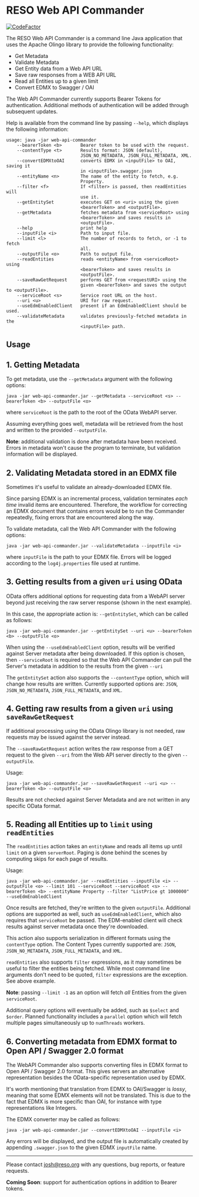 # RESO Web API Commander

[![CodeFactor](https://www.codefactor.io/repository/github/darnjo/web-api-commander/badge)](https://www.codefactor.io/repository/github/darnjo/web-api-commander)

The RESO Web API Commander is a command line Java application that uses
the Apache Olingo library to provide the following functionality:

* Get Metadata
* Validate Metadata
* Get Entity data from a Web API URL
* Save raw responses from a WEB API URL
* Read all Entities up to a given limit
* Convert EDMX to Swagger / OAI

The Web API Commander currently supports Bearer Tokens for authentication. 
Additional methods of authentication will be added through subsequent updates.

Help is available from the command line by passing `--help`, which displays
the following information:

```
usage: java -jar web-api-commander
    --bearerToken <b>       Bearer token to be used with the request.
    --contentType <t>       Results format: JSON (default),
                            JSON_NO_METADATA, JSON_FULL_METADATA, XML.
    --convertEDMXtoOAI      converts EDMX in <inputFile> to OAI, saving it
                            in <inputFile>.swagger.json
    --entityName <n>        The name of the entity to fetch, e.g.
                            Property.
    --filter <f>            If <filter> is passed, then readEntities will
                            use it.
    --getEntitySet          executes GET on <uri> using the given
                            <bearerToken> and <outputFile>.
    --getMetadata           fetches metadata from <serviceRoot> using
                            <bearerToken> and saves results in
                            <outputFile>.
    --help                  print help
    --inputFile <i>         Path to input file.
    --limit <l>             The number of records to fetch, or -1 to fetch
                            all.
    --outputFile <o>        Path to output file.
    --readEntities          reads <entityName> from <serviceRoot> using
                            <bearerToken> and saves results in
                            <outputFile>.
    --saveRawGetRequest     performs GET from <requestURI> using the 
                            given <bearerToken> and saves the output to <outputFile>.
    --serviceRoot <s>       Service root URL on the host.
    --uri <u>               URI for raw request.
    --useEdmEnabledClient   present if an EdmEnabledClient should be used.
    --validateMetadata      validates previously-fetched metadata in the
                            <inputFile> path.

```

## Usage

## 1. Getting Metadata

To get metadata, use the `--getMetadata` argument with the following options:

```
java -jar web-api-commander.jar --getMetadata --serviceRoot <s> --bearerToken <b> --outputFile <o>
```

where `serviceRoot` is the path to the root of the OData WebAPI server.

Assuming everything goes well, metadata will be retrieved from the host and written to the provided `--outputFile`.

**Note**: additional validation is done after metadata have been received. Errors in metadata 
won't cause the program to terminate, but validation information will be displayed.

## 2. Validating Metadata stored in an EDMX file
Sometimes it's useful to validate an already-downloaded EDMX file. 

Since parsing EDMX is an incremental process, validation terminates _each time_ invalid 
items are encountered. Therefore, the workflow for correcting an EDMX document that contains errors 
would be to run the Commander repeatedly, fixing errors that are encountered along the way.

To validate metadata, call the Web API Commander with the following options:

```
java -jar web-api-commander.jar --validateMetadata --inputFile <i>
```

where `inputFile` is the path to your EDMX file. Errors will be logged according to the `log4j.properties` file
used at runtime. 

## 3. Getting results from a given `uri` using OData

OData offers additional options for requesting data from a WebAPI server beyond just receiving the 
raw server response (shown in the next example).

In this case, the appropriate action is: `--getEntitySet`, which can be called as follows:

```
java -jar web-api-commander.jar --getEntitySet --uri <u> --bearerToken <b> --outputFile <o>
``` 

When using the `--useEdmEnabledClient` option, results will be verified against Server metadata 
after being downloaded. If this option is chosen, then `--serviceRoot` is required so that the Web API
Commander can pull the Server's metadata in addition to the results from the given `--uri`

The `getEntitySet` action also supports the `--contentType` option, which will change how results are 
written. Currently supported options are: `JSON`, `JSON_NO_METADATA`, `JSON_FULL_METADATA`, and `XML`.

## 4. Getting raw results from a given `uri` using `saveRawGetRequest`

If additional processing using the OData Olingo library is not needed, raw requests may be issued 
against the server instead.

The `--saveRawGetRequest` action writes the raw response from a GET request to the given `--uri` 
from the Web API server directly to the given `--outputFile`.

Usage:

```
java -jar web-api-commander.jar --saveRawGetRequest --uri <u> --bearerToken <b> --outputFile <o>
```

Results are not checked against Server Metadata and are not written in any specific OData format.

  
## 5. Reading all Entities up to `limit` using `readEntities`

The `readEntities` action takes an `entityName` and reads all items up until `limit` on a given 
`serverRoot`. Paging is done behind the scenes by computing skips for each page of results.

Usage:

```
java -jar web-api-commander.jar --readEntities --inputFile <i> --outputFile <o> --limit 101 --serviceRoot --serviceRoot <s> --bearerToken <b> --entityName Property --filter "ListPrice gt 1000000" --useEdmEnabledClient
```


Once results are fetched, they're written to the given `outputFile`. Additional options are supported
as well, such as `useEdmEnabledClient`, which also requires that `serviceRoot` be passed. The EDM-enabled
client will check results against server metadata once they're downloaded. 

This action also supports serialization in different formats using the `contentType` option. The 
Content Types currently supported are: `JSON`, `JSON_NO_METADATA`, `JSON_FULL_METADATA`, and `XML`.

`readEntities` also supports `filter` expressions, as it may sometimes be useful to filter the entities
being fetched. While most command line arguments don't need to be quoted, `filter` expressions are the exception. 
See above example.

**Note**: passing `--limit -1` as an option will fetch _all_ Entities from the given `serviceRoot`.


Additional query options will eventually be added, such as `$select` and `$order`. Planned 
functionality includes a `parallel` option which will fetch multiple pages simultaneously up to `numThreads` workers.


## 6. Converting metadata from EDMX format to Open API / Swagger 2.0 format

The WebAPI Commander also supports converting files in EDMX format to Open API / Swagger 2.0 format. This 
gives servers an alternative representation besides the OData-specific representation used by EDMX. 

It's worth mentioning that translation from EDMX to OAI/Swagger is _lossy_, meaning that some EDMX elements 
will not be translated. This is due to the fact that EDMX is more specific than OAI, for instance with type 
representations like Integers.

The EDMX converter may be called as follows:

```
java -jar web-api-commander.jar --convertEDMXtoOAI --inputFile <i>
``` 

Any errors will be displayed, and the output file is automatically created by appending `.swagger.json` to
the given EDMX `inputFile` name.

---

Please contact [josh@reso.org](mailto:josh@reso.org) with any questions, bug reports, or feature requests.

**Coming Soon**: support for authentication options in addition to Bearer tokens. 


